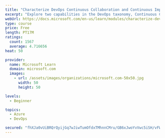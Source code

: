 ```yaml
---
title: "Characterize DevOps Continuous Collaboration and Continuous Improvement"
excerpt: "Explore two capabilities in the DevOps taxonomy, Continuous Collaboration and Continuous Improvement."
webUrl: https://docs.microsoft.com/en-us/learn/modules/characterize-devops-continous-collaboration-improvement/
type: course
price: Free
length: PT17M
ratings:
  count: 1567
  average: 4.716656
heat: 50

provider:
  name: Microsoft Learn
  domain: microsoft.com
  images:
    - url: /assets/images/organizations/microsoft.com-50x50.jpg
      width: 50
      height: 50

levels:
  - Beginner

topics:
  - Azure
  - DevOps

secured: "fhXJa0vUiBRQrQyijGq7wJiwTumOfdxTMhnnCMru/GB6xJwoYvVwc5iSH/vFWJ63EGSUL2Vpn/VtwpPI2jN//EUSjNI6+CKrfNv3YdXV8iNlxNKhw6puhV2DFuhUdyA0KELtyjJOH3FbugHwGuvgosnaSZ1gAKThGVWerwMx3WbYMP0efkhDlXzALEy5NdTbkWMhmn8Jmy573kZdJ3nugDEIc9YlOYVTwoN6Kudo1jjKhY3VQQDPcF+4wDRAIJs+1PY7HdnRYhTKJ2joziGSaak41h+asV240NOoPqexenCIjOnOtqj8rYy4Ym00MyKRGyf/b2NuKb167yKv2bigfGw2aP24rFR62YB4HJ12NXGjLSKWozrBKdzZj7nmvoY/jamR0Sqwu36YGtxvC7qDWdP38wZdbmxVDjEJu4AcT0I=;ryP6yjRihc7eJ8i/N2fcnA=="
---
```


